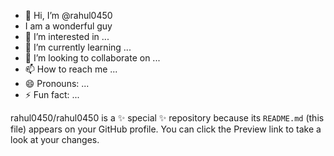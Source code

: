 - 👋 Hi, I’m @rahul0450
- I am a wonderful guy
- 👀 I’m interested in ...
- 🌱 I’m currently learning ...
- 💞️ I’m looking to collaborate on ...
- 📫 How to reach me ...
- 😄 Pronouns: ...
- ⚡ Fun fact: ...


rahul0450/rahul0450 is a ✨ special ✨ repository because its `README.md` (this file) appears on your GitHub profile.
You can click the Preview link to take a look at your changes.

